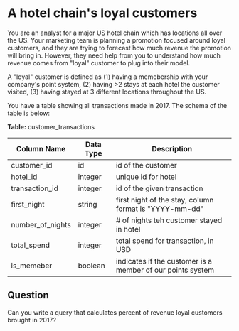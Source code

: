 # A hotel chain's loyal customers

You are an analyst for a major US hotel chain which has locations all over the
US. Your marketing team is planning a promotion focused around loyal customers,
and they are trying to forecast how much revenue the promotion will bring in.
However, they need help from you to understand how much revenue comes from
"loyal" customer to plug into their model. 

A "loyal" customer is defined as (1) having a memebership with your company's
point system, (2) having >2 stays at each hotel the customer visited, (3) having
stayed at 3 different locations throughout the US.

You have a table showing all transactions made in 2017. The schema of the table is
below:

**Table:** customer_transactions

| Column Name | Data Type | Description |
|-------------|-----------|-------------|
| customer_id | id | id of the customer |
| hotel_id | integer | unique id for hotel
| transaction_id | integer | id of the given transaction |
| first_night | string | first night of the stay, column format is "YYYY-mm-dd" |
| number_of_nights | integer | # of nights teh customer stayed in hotel |
| total_spend | integer | total spend for transaction, in USD |
| is_memeber | boolean | indicates if the customer is a member of our points system |

## Question

Can you write a query that calculates percent of revenue loyal customers brought
in 2017?